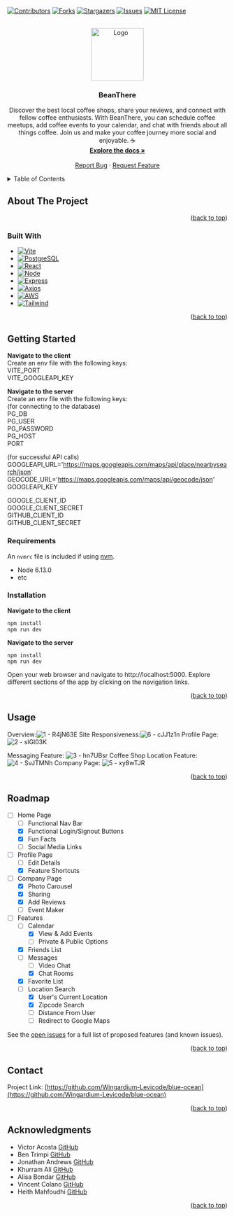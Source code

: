 <a name="readme-top"></a>

<!-- PROJECT SHIELDS -->
[![Contributors][contributors-shield]][contributors-url]
[![Forks][forks-shield]][forks-url]
[![Stargazers][stars-shield]][stars-url]
[![Issues][issues-shield]][issues-url]
[![MIT License][license-shield]][license-url]



<!-- PROJECT LOGO -->
<br />
<div align="center">
  <a href="https://github.com/Wingardium-Levicode/blue-ocean">
    <img src="https://i.imgur.com/VrQhdwC.png" alt="Logo" width="120" height="120">
  </a>

<h3 align="center">BeanThere</h3>

  <p align="center">
    Discover the best local coffee shops, share your reviews, and connect with fellow coffee enthusiasts. With BeanThere, you can schedule coffee meetups, add coffee events to your calendar, and chat with friends about all things coffee. Join us and make your coffee journey more social and enjoyable. ☕
    <br />
    <a href="https://github.com/Wingardium-Levicode/blue-ocean"><strong>Explore the docs »</strong></a>
    <br />
    <br />
    <a href="https://github.com/Wingardium-Levicode/blue-oceane">Report Bug</a>
    ·
    <a href="https://github.com/Wingardium-Levicode/blue-ocean">Request Feature</a>
  </p>
</div>



<!-- TABLE OF CONTENTS -->
<details>
  <summary>Table of Contents</summary>
  <ol>
    <li>
      <a href="#about-the-project">About The Project</a>
      <ul>
        <li><a href="#built-with">Built With</a></li>
      </ul>
    </li>
    <li>
      <a href="#getting-started">Getting Started</a>
      <ul>
         <li><a href="#requirements">Requirements</a></li>
        <li><a href="#installation">Installation</a></li>
      </ul>
    </li>
    <li><a href="#usage">Usage</a></li>
    <li><a href="#roadmap">Roadmap</a></li>
    <li><a href="#contact">Contact</a></li>
    <li><a href="#acknowledgments">Acknowledgments</a></li>
  </ol>
</details>



<!-- ABOUT THE PROJECT -->
## About The Project

<p align="right">(<a href="#readme-top">back to top</a>)</p>



### Built With

* [![Vite][Vite.js]][Vite-url]
* [![PostgreSQL][Postgresql.js]][Postgresql-url]
* [![React][React.js]][React-url]
* [![Node][Node.js]][Node-url]
* [![Express][Express.js]][Express-url]
* [![Axios][Axios.js]][Axios-url]
* [![AWS][AWS.js]][AWS-url]
* [![Tailwind][Tailwind.js]][Tailwind-url]

<p align="right">(<a href="#readme-top">back to top</a>)</p>



<!-- GETTING STARTED -->
## Getting Started
**Navigate to the client**  
Create an env file with the following keys:  
VITE_PORT  
VITE_GOOGLEAPI_KEY  

**Navigate to the server**  
Create an env file with the following keys:  
(for connecting to the database)  
PG_DB  
PG_USER  
PG_PASSWORD  
PG_HOST  
PORT  

(for successful API calls)  
GOOGLEAPI_URL='https://maps.googleapis.com/maps/api/place/nearbysearch/json'  
GEOCODE_URL='https://maps.googleapis.com/maps/api/geocode/json'  
GOOGLEAPI_KEY  

GOOGLE_CLIENT_ID  
GOOGLE_CLIENT_SECRET  
GITHUB_CLIENT_ID  
GITHUB_CLIENT_SECRET  

### Requirements

An `nvmrc` file is included if using [nvm](https://github.com/creationix/nvm).

- Node 6.13.0
- etc


### Installation
**Navigate to the client**
```
npm install
npm run dev
```
**Navigate to the server**
```
npm install
npm run dev
```
Open your web browser and navigate to http://localhost:5000.
Explore different sections of the app by clicking on the navigation links.

<p align="right">(<a href="#readme-top">back to top</a>)</p>



<!-- USAGE EXAMPLES -->
## Usage
Overview:![1 - R4jN63E](https://github.com/Wingardium-Levicode/bean-there/assets/126842393/85d72f12-2508-464d-90d5-57c8a252bde7)
Site Responsiveness:![6 - cJJ1z1n](https://github.com/Wingardium-Levicode/bean-there/assets/126842393/5732c340-1e7b-407c-b66a-d90b25e85c9b)
Profile Page:![2 - slGl03K](https://github.com/Wingardium-Levicode/bean-there/assets/126842393/a192cbf5-7d35-447b-b1c7-0b2058b8f2be)

Messaging Feature:
![3 - hn7UBsr](https://github.com/Wingardium-Levicode/bean-there/assets/126842393/d5f0841a-bbd0-4cb6-8e80-a02b8852edcf)
Coffee Shop Location Feature:
![4 - SvJTMNh](https://github.com/Wingardium-Levicode/bean-there/assets/126842393/20d25cf6-837e-4e97-b55c-6ca1d8855c56)
Company Page: ![5 - xy8wTJR](https://github.com/Wingardium-Levicode/bean-there/assets/126842393/6456a819-e13a-4919-8e39-6ac85a23e228)

<p align="right">(<a href="#readme-top">back to top</a>)</p>




<!-- ROADMAP -->
## Roadmap
- [ ] Home Page
    - [ ] Functional Nav Bar
    - [x] Functional Login/Signout Buttons
    - [x] Fun Facts
    - [ ] Social Media Links
- [ ] Profile Page
    - [ ] Edit Details
    - [x] Feature Shortcuts
- [ ] Company Page
    - [x] Photo Carousel
    - [x] Sharing
    - [x] Add Reviews
    - [ ] Event Maker
- [ ] Features
    - [ ] Calendar
      - [x] View & Add Events
      - [ ] Private & Public Options
    - [x] Friends List
    - [ ] Messages
      - [ ] Video Chat
      - [x] Chat Rooms
    - [x] Favorite List
    - [ ] Location Search
      - [x] User's Current Location
      - [x] Zipcode Search
      - [ ] Distance From User
      - [ ] Redirect to Google Maps

See the [open issues](https://github.com/Wingardium-Levicode/blue-ocean/issues) for a full list of proposed features (and known issues).

<p align="right">(<a href="#readme-top">back to top</a>)</p>




<!-- CONTACT -->
## Contact

Project Link: [https://github.com/Wingardium-Levicode/blue-ocean](https://github.com/Wingardium-Levicode/blue-ocean)

<p align="right">(<a href="#readme-top">back to top</a>)</p>



<!-- ACKNOWLEDGMENTS -->
## Acknowledgments

* Victor Acosta [GitHub](https://github.com/Tonegawa94)
* Ben Trimpi [GitHub](https://github.com/CeruleanBean)
* Jonathan Andrews [GitHub](https://github.com/andrews-jonathanw)
* Khurram Ali [GitHub](https://github.com/destocot)
* Alisa Bondar [GitHub](https://github.com/alisabondar)
* Vincent Colano [GitHub](https://github.com/vinvinn)
* Heith Mahfoudhi [GitHub](https://github.com/Heithh)

<p align="right">(<a href="#readme-top">back to top</a>)</p>


<!-- MARKDOWN LINKS & IMAGES -->
<!-- https://www.markdownguide.org/basic-syntax/#reference-style-links -->
[contributors-shield]: https://img.shields.io/github/contributors/Wingardium-Levicode/blue-ocean.svg?style=for-the-badge
[contributors-url]: https://github.com/Wingardium-Levicode/blue-ocean/graphs/contributors
[forks-shield]: https://img.shields.io/github/forks/Wingardium-Levicode/blue-ocean.svg?style=for-the-badge
[forks-url]: https://github.com/Wingardium-Levicode/blue-ocean/network/members
[stars-shield]: https://img.shields.io/github/stars/Wingardium-Levicode/blue-ocean.svg?style=for-the-badge
[stars-url]: https://github.com/Wingardium-Levicode/blue-ocean/stargazers
[issues-shield]: https://img.shields.io/github/issues/Wingardium-Levicode/blue-ocean.svg?style=for-the-badge
[issues-url]: https://github.com/Wingardium-Levicode/blue-ocean/issues
[license-shield]: https://img.shields.io/github/license/Wingardium-Levicode/blue-ocean.svg?style=for-the-badge
[license-url]: https://github.com/Wingardium-Levicode/blue-ocean/blob/master/LICENSE.txt
[product-screenshot]: images/screenshot.png

[React.js]: https://img.shields.io/badge/React-20232A?style=for-the-badge&logo=react&logoColor=61DAFB
[React-url]: https://reactjs.org/
[Babel.js]: https://img.shields.io/badge/Babel-F9DC3E.svg?style=for-the-badge&logo=Babel&logoColor=black
[Babel-url]: https://babeljs.io/
[Node.js]: https://img.shields.io/badge/node.js-6DA55F?style=for-the-badge&logo=node.js&logoColor=white
[Node-url]: https://nodejs.org/en
[Axios.js]: https://img.shields.io/badge/Axios-5A29E4.svg?style=for-the-badge&logo=Axios&logoColor=white
[Axios-url]: https://axios-http.com/docs/intro
[Express.js]: https://img.shields.io/badge/express.js-%23404d59.svg?style=for-the-badge&logo=express&logoColor=%2361DAFB
[Express-url]: https://expressjs.com/
[AWS.js]: https://img.shields.io/badge/Amazon%20AWS-232F3E.svg?style=for-the-badge&logo=Amazon-AWS&logoColor=white
[AWS-url]: https://aws.amazon.com/
[Webpack.js]: https://img.shields.io/badge/Webpack-8DD6F9.svg?style=for-the-badge&logo=Webpack&logoColor=black
[Webpack-url]: https://webpack.js.org/
[Tailwind.js]: https://img.shields.io/badge/tailwindcss-%2338B2AC.svg?style=for-the-badge&logo=tailwind-css&logoColor=white
[Tailwind-url]: https://tailwindcss.com
[Express-url]: https://expressjs.com/
[AWS.js]: https://img.shields.io/badge/Amazon%20AWS-232F3E.svg?style=for-the-badge&logo=Amazon-AWS&logoColor=white
[AWS-url]: https://aws.amazon.com/
[Vite.js]: https://img.shields.io/badge/vite-%23646CFF.svg?style=for-the-badge&logo=vite&logoColor=white
[Vite-url]: https://vitejs.dev/
[Postgresql.js]: https://img.shields.io/badge/postgres-%23316192.svg?style=for-the-badge&logo=postgresql&logoColor=white
[Postgresql-url]: https://www.postgresql.org/
